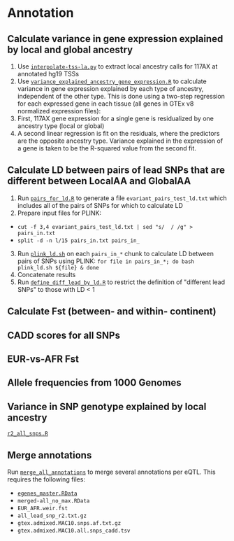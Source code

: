 # Annotation

## Calculate variance in gene expression explained by local and global ancestry 
1. Use [`interpolate-tss-la.py`](interpolate-tss-la.py) to extract local ancestry calls for 117AX at annotated hg19 TSSs 
2. Use [`variance_explained_ancestry_gene_expression.R`](variance_explained_ancestry_gene_expression.R) to calculate variance in gene expression explained by each type of ancestry, independent of the other type. This is done using a two-step regression for each expressed gene in each tissue (all genes in GTEx v8 normalized expression files):
  1. First, 117AX gene expression for a single gene is residualized by one ancestry type (local or global)
  2. A second linear regression is fit on the residuals, where the predictors are the opposite ancestry type. Variance explained in the expression of a gene is taken to be the R-squared value from the second fit.  

## Calculate LD between pairs of lead SNPs that are different between LocalAA and GlobalAA  
1. Run [`pairs_for_ld.R`](pairs_for_ld.R) to generate a file `evariant_pairs_test_ld.txt` which includes all of the pairs of SNPs for which to calculate LD  
2. Prepare input files for PLINK: 
  - `cut -f 3,4 evariant_pairs_test_ld.txt | sed "s/  / /g" > pairs_in.txt`  
  - `split -d -n l/15 pairs_in.txt pairs_in_`
3. Run [`plink_ld.sh`](plink_ld.sh) on each `pairs_in_*` chunk to calculate LD between pairs of SNPs using PLINK: `for file in pairs_in_*; do bash plink_ld.sh ${file} & done`
4. Concatenate results  
5. Run [`define_diff_lead_by_ld.R`](define_diff_lead_by_ld.R) to restrict the definition of "different lead SNPs" to those with LD < 1  

## Calculate Fst (between- and within- continent)

## CADD scores for all SNPs

## EUR-vs-AFR Fst 

## Allele frequencies from 1000 Genomes

## Variance in SNP genotype explained by local ancestry 
[`r2_all_snps.R`](r2_all_snps.R)

## Merge annotations  
Run [`merge_all_annotations`](merge_all_annotations) to merge several annotations per eQTL. This requires the following files:
  - [`egenes_master.RData`](https://github.com/nicolerg/gtex-admixture-la/tree/master/eqtl#generate-some-egene-sets-that-are-repeatedly-used-in-downstream-analyses)
  - `merged-all_no_max.RData`
  - `EUR_AFR.weir.fst`
  - `all_lead_snp_r2.txt.gz`
  - `gtex.admixed.MAC10.snps.af.txt.gz`
  - `gtex.admixed.MAC10.all.snps_cadd.tsv`
